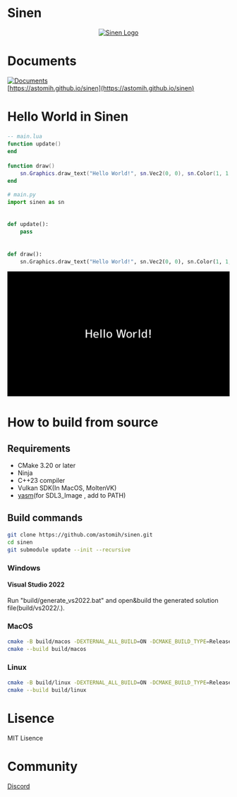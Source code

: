 # Sinen

<p align="center"><a href="https://astomih.github.io/sinen"><img src="https://raw.githubusercontent.com/astomih/sinen/main/docs/logo/logo_bg_white.png" width="480" alt="Sinen Logo"></a></p>  

# Documents

[![Documents](https://github.com/astomih/sinen/actions/workflows/documents.yml/badge.svg)](https://github.com/astomih/sinen/actions/workflows/documents.yml)  
[https://astomih.github.io/sinen](https://astomih.github.io/sinen)

# Hello World in Sinen

``` lua
-- main.lua
function update()
end

function draw()
    sn.Graphics.draw_text("Hello World!", sn.Vec2(0, 0), sn.Color(1, 1, 1, 1), 32)
end
```

``` python
# main.py
import sinen as sn


def update():
    pass


def draw():
    sn.Graphics.draw_text("Hello World!", sn.Vec2(0, 0), sn.Color(1, 1, 1, 1), 32, 0.0)
```


![Hello World](https://raw.githubusercontent.com/astomih/sinen/refs/heads/main/examples/screenshot/01.png)

# How to build from source

## Requirements

- CMake 3.20 or later
- Ninja
- C++23 compiler
- Vulkan SDK(In MacOS, MoltenVK)
- [yasm](https://github.com/yasm/yasm)(for SDL3_Image , add to PATH)

## Build commands

``` bash
git clone https://github.com/astomih/sinen.git
cd sinen
git submodule update --init --recursive
```

### Windows

#### Visual Studio 2022

Run "build/generate_vs2022.bat" and open&build the generated solution file(build/vs2022/.).

### MacOS

``` bash
cmake -B build/macos -DEXTERNAL_ALL_BUILD=ON -DCMAKE_BUILD_TYPE=Release
cmake --build build/macos
```

### Linux

``` bash
cmake -B build/linux -DEXTERNAL_ALL_BUILD=ON -DCMAKE_BUILD_TYPE=Release
cmake --build build/linux
```

# Lisence

MIT Lisence

# Community

[Discord](https://discord.gg/7U7VDwWjfy)